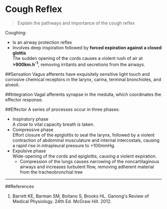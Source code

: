 # Cough Reflex
> Explain the pathways and importance of the cough reflex

Coughing:
* Is an airway protection reflex
* Involves deep inspiration followed by **forced expiration against a closed glottis**  
The sudden opening of the cords causes a violent rush of air at **>900km.h<sup>-1</sup>**, removing irritants and secretions from the airways.

##Sensation
Vagus afferents have exquisitely sensitive light touch and corrosive chemical receptors in the larynx, carina, terminal bronchioles, and alveoli.

##Integration
Vagal afferents synapse in the medulla, which coordinates the effector response.

##Effector
A series of processes occur in three phases:
* Inspiratory phase  
A close to vital capacity breath is taken.
* Compressive phase  
Effort closure of the epiglottis to seal the larynx, followed by a violent contraction of abdominal musculature and internal intercostals, causing a rapid rise in intrapleural pressure to >100mmHg.
* Expulsive phase  
Wide-opening of the cords and epiglottis, causing a violent expiration.
    * Compression of the lungs causes narrowing of the noncartilaginous airways and increases turbulent flow, removing adherent material from the tracheobronchial tree

---
##References
1. Barrett KE, Barman SM, Boitano S, Brooks HL. Ganong's Review of Medical Physiology. 24th Ed. McGraw Hill. 2012.
